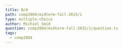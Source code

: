 ```yaml
---
title: N/A
path: comp2804/midterm-fall-2015/1
type: multiple-choice
author: Michiel Smid
question: comp2804/midterm-fall-2015/1/question.ts
tags:
  - comp2804
---
```


